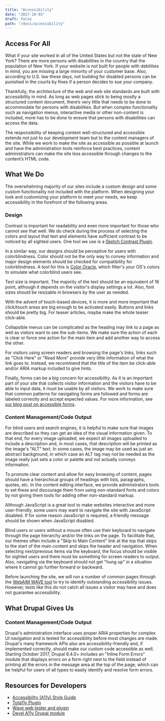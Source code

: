 ```yaml
---
title: "Accessibility"
date: "2017-10-03"
draft: false
path: "/docs/accessibility"
---
```

<div class="section-wrap">

<div class="section top">

## Access For All

What if your site worked in all of the United States but not the state of New York? There are more persons with disabilities in the country that the population of New York. If your website is not built for people with debilities in mind, you are missing a large minority of your customer base. Also, according to U.S. law these days, not building for disabled persons can be punished in the courts by fines if a person decides to sue your company.

Thankfully, the architecture of the web and web site standards are built with accessibility in mind. As long as web pages stick to being mostly a structured content document, there’s very little that needs to be done to accommodate for persons with disabilities. But when complex functionality such as navigation menus, interactive media or other non-content is included, more has to be done to ensure that persons with disabilities can access the data.

The responsibility of keeping content well-structured and accessible extends not just to our development team but to the content managers of the site. While we work to make the site as accessible as possible at launch and have the administration tools reinforce best practices, content administrators can make the site less accessible through changes to the content’s HTML code.

## What We Do

The overwhelming majority of our sites include a custom design and some custom functionality not included with the platform. When designing your look and customizing your platform to meet your needs, we keep accessibility in the forefront of the following areas.

### Design

Contrast is important for readability and even more important for those who cannot see that well. We do check during the process of selecting the colors and layout that text and elements have sufficient contrast to be noticed by all sighted users. One tool we use is a [Sketch Contrast Plugin](https://github.com/getflourish/Sketch-Color-Contrast-Analyser).

In a similar way, our designs should be perceptive for users with colorblindness. Color should not be the only way to convey information and major design elements should be checked for compatibility for colorblindness. A tool for this is [Color Oracle](http://colororacle.org/), which filter's your OS's colors to simulate what colorblind users see.

Text size is important. The majority of the text should be an equivalent of 16 point, although it depends on the visitor's display settings a lot. Also, font sizes should be resizable in browsers by the user as needed.

With the advent of touch-based devices, it is more and more important that click/touch areas are big enough to be activated easily. Buttons and links should be pretty big. For teaser articles, maybe make the whole teaser click-able.

Collapsible menus can be complicated as the heading may link to a page as well as vistors want to see the sub-items. We make sure the action of each is clear or force one action for the main item and add another way to access the other.

For visitors using screen readers and browsing the page's links, links such as "Click Here" or "Read More" provide very little information of what the link goes to. Instead, we recommend that the title of the item be click-able and/or ARIA markup included to give hints.

Finally, forms can be a big concern for accessibility. As it is an important part of your site that collects visitor information and the visitors have to be able to input data, it must be usable by all visitors. We work to make sure that common patterns for navigating forms are followed and forms are labeled correctly and accept expected values. For more information, see [our blog post on accessible forms](https://www.augustash.com/our-blog/best-practices-designing-web-forms).

### Content Management/Code Output

For blind users and search engines, it is helpful to make sure that images are described so they can get an idea of the visual information given. To that end, for every image uploaded, we expect all images uploaded to include a description and, in most cases, that description will be printed as the image's "ALT" text. In some cases, the image may be used as just an abstract background, in which case an ALT tag may not be needed as the image really just sets a color or palette and not actually conveys information.

To promote clear content and allow for easy browsing of content, pages should have a hierarchical groups of headings with lists, paragraphs, quotes, etc. In the content editing interface, we provide administrators tools to set these and discourage them from using non-standard fonts and colors by not giving them tools for adding other non-standard markup.

Although JavaScript is a great tool to make websites interactive and more user-friendly, some users may want to navigate the site with JavaScript disabled. If for some reason JavaScript is required, a friendly message should be shown when JavaScript disabled.

Blind users or users without a mouse often use their keyboard to navigate through the page hierarchy and/or the links on the page. To facilitate that, our themes often include a "Skip to Main Content" link at the top that skips to the start of the main content and skips the header and navigation. When selecting next/previous items via the keyboard, the focus should be visible for sighted users and there must be something for screen readers to output. Also, navigating via the keyboard should not get "hung up" in a situation where it cannot go further forward or backward.

Before launching the site, we will run a number of common pages through the [WebAIM WAVE tool](http://wave.webaim.org/) to try to identify outstanding accessibility issues. However, tests like this do not catch all issues a visitor may have and does not guarantee accessibility.

## What Drupal Gives Us

### Content Management/Code Output

Drupal's administration interface uses proper ARIA properties for complex UI navigation and is tested for accessibility before most changes are made. Drupal's many framework APIs also are accessibility-friendly and, if implemented correctly, should make our custom code accessible as well. Starting October 2017, Drupal 8.4.0+ includes an "Inline Form Errors" module that displays errors on a form right next to the field instead of printing all the errors in the message area at the top of the page, which can be helpful for users of all types to easily identify and resolve form errors.


## Resources for Developers

*   [Accessibility (A11y) Style Guide](http://a11y-style-guide.com/style-guide/)
*   [Tota11y Plugin](http://engineering.khanacademy.org/posts/tota11y.htm)
*   [Wave web tester and plugin](http://wave.webaim.org/)
*   [Devel A11y Drupal module](https://www.drupal.org/project/devel_a11y)
